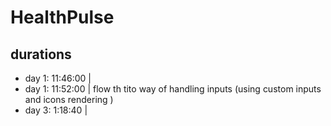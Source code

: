# HealthPulse

## durations

- day 1: 11:46:00 |
- day 1: 11:52:00 | flow th tito way of handling inputs (using custom inputs and icons rendering )
- day 3: 1:18:40 |
